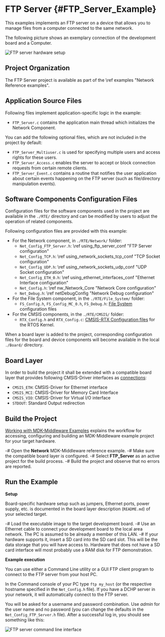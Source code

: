 # FTP Server {#FTP_Server_Example}

This examples implements an FTP server on a device that allows you to manage files from a computer connected to the same network.

The following picture shows an exemplary connection of the development board and a Computer.

![FTP server hardware setup](ftp_setup.png)

## Project Organization

The FTP Server project is available as part of the \ref examples "Network Reference examples".

<h2>Application Source Files</h2>

Following files implement application-specific logic in the example:

 - `FTP_Server.c` contains the application main thread which initializes the Network Component.

You can add the following optional files, which are not included in the project by default:

 - `FTP_Server_Multiuser.c` is used for specifying multiple users and access rights for these users.
 - `FTP_Server_Access.c` enables the server to accept or block connection requests from certain remote clients.
 - `FTP_Server_Event.c` contains a routine that notifies the user application about certain events happening on the FTP server (such as file/directory manipulation events).

<h2>Software Components Configuration Files</h2>

Configuration files for the software components used in the project are available in the `./RTE/` directory and can be modified by users to adjust the operation of related components.

Following configuration files are provided with this example:

 - For the Network component, in `./RTE/Network/` folder:
   - `Net_Config_FTP_Server.h`: \ref using_ftp_server_conf "FTP Server configuration"
   - `Net_Config_TCP.h`: \ref using_network_sockets_tcp_conf "TCP Socket configuration"
   - `Net_Config_UDP.h`: \ref using_network_sockets_udp_conf "UDP Socket configuration"
   - `Net_Config_ETH_0.h`: \ref using_ethernet_interfaces_conf "Ethernet Interface configuration"
   - `Net_Config.h`: \ref nw_Network_Core "Network Core configuration"
   - `Net_Debug.h`: \ref netDebugConfig "Network Debug configuration"
 - For the File System component, in the `./RTE/File_System/` folder:
   - `FS_Config.h`, `FS_Config_MC_0.h`, `FS_Debug.h`: [File System](../FileSystem/index.html) configuration files
 - For the CMSIS components, in the `./RTE/CMSIS/` folder:
   - `RTX_Config.h` and `RTX_Config.c`: [CMSIS-RTX Configuration files](https://arm-software.github.io/CMSIS-RTX/latest/config_rtx5.html) for the RTOS Kernel.

When a board layer is added to the project, corresponding configuration files for the board and device components will become available in the local `./Board/` directory.

<h2>Board Layer</h2>

In order to build the project it shall be extended with a compatible board layer that provides following CMSIS-Driver interfaces as [connections](https://open-cmsis-pack.github.io/cmsis-toolbox/ReferenceApplications/#connections):
 - `CMSIS_ETH`: CMSIS-Driver for Ethernet interface
 - `CMSIS_MCI`: CMSIS-Driver for Memory Card Interface
 - `CMSIS_VIO`: CMSIS-Driver for Virtual I/O interface
 - `STDOUT`: Standard Output redirection

## Build the Project

[Working with MDK-Middleware Examples](../General/working_with_examples.html) explains the workflow for accessing, configuring and building an MDK-Middleware example project for your target hardware.

 -# Open the **Network** MDK-Middleware reference example.
 -# Make sure the compatible board layer is configured.
 -# Select **FTP_Server** as an active project for the build process.
 -# Build the project and observe that no errors are reported.

## Run the Example

**Setup**

Board-specific hardware setup such as jumpers, Ethernet ports, power supply, etc. is documented in the board layer description (`README.md`) of your selected target.

 -# Load the executable image to the target development board.
 -# Use an Ethernet cable to connect your development board to the local area network. The PC is assumed to be already a member of this LAN.
 -# If your hardware supports it, insert a SD card into the SD card slot. This will be the data storage that you will have access to. Hardware that does not have a SD card interface will most probably use a RAM disk for FTP demonstration.

**Example execution**

You can use either a Command Line utility or a GUI FTP client program to connect to the FTP server from your host PC.

In the Command console of your PC type `ftp my_host` (or the respective hostname specified in the `Net_Config.h` file). If you have a DCHP server in your network, it will automatically connect to the FTP server.

You will be asked for a username and password combination. Use *admin* for the user name and no password (you can change the defaults in the `Net_Config_FTP_Server.h` file). After a successful log in, you should see something like this:

![FTP server command line interface](ftp_server.png)
